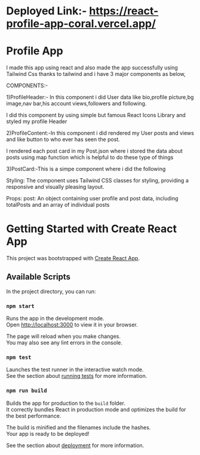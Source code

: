 # Deployed Link:- https://react-profile-app-coral.vercel.app/

# Profile App
I made this app using react and also made the app successfully using Tailwind Css thanks to tailwind and i have 3 major components as below,

COMPONENTS:-

1)ProfileHeader:- In this component i did User data like bio,profile picture,bg image,nav bar,his account views,followers and following.

I did this component by using simple but famous React Icons Library and styled my profile Header

2)ProfileContent:-In this component i did rendered my User posts and views and like button to who ever has seen the post.

I rendered each post card in my Post.json where i stored the data about posts using map function which is helpful to do these type of things

3)PostCard:-This is a simpe component where i did the following

Styling:
The component uses Tailwind CSS classes for styling, providing a responsive and visually pleasing layout.

Props:
post: An object containing user profile and post data, including totalPosts and an array of individual posts

# Getting Started with Create React App

This project was bootstrapped with [Create React App](https://github.com/facebook/create-react-app).

## Available Scripts

In the project directory, you can run:

### `npm start`

Runs the app in the development mode.\
Open [http://localhost:3000](http://localhost:3000) to view it in your browser.

The page will reload when you make changes.\
You may also see any lint errors in the console.

### `npm test`

Launches the test runner in the interactive watch mode.\
See the section about [running tests](https://facebook.github.io/create-react-app/docs/running-tests) for more information.

### `npm run build`

Builds the app for production to the `build` folder.\
It correctly bundles React in production mode and optimizes the build for the best performance.

The build is minified and the filenames include the hashes.\
Your app is ready to be deployed!

See the section about [deployment](https://facebook.github.io/create-react-app/docs/deployment) for more information.




